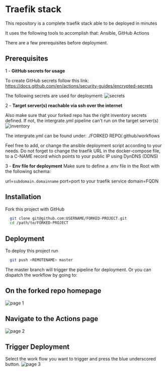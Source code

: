 
# Traefik stack

This repository is a complete traefik stack able to be deployed in minutes

It uses the following tools to accomplish that:
Ansible, 
GitHub Actions

There are a few prerequisites before deployment.

## Prerequisites

1 - **GitHub secrets for usage**

To create GitHub secrets follow this link: <https://docs.github.com/en/actions/security-guides/encrypted-secrets>

The following secrets are used for deployment:
![secrets](https://user-images.githubusercontent.com/10562868/187651966-85bd7898-1f7d-4fec-9e8e-56567171aa34.PNG)

2 - **Target server(s) reachable via ssh over the internet**

Also make sure that your forked repo has the right inventory secrets defined. 
If not, the intergrate.yml pipeline can't run on the target server(s)
![inventory](https://user-images.githubusercontent.com/10562868/187670468-34125a16-e593-4c2c-92d8-3507b310e033.PNG)

The intergrate.yml can be found under: ./FORKED REPO/.github/workflows

Feel free to add, or change the ansible deployment script according to your needs.
Do not forget to change the traefik URL in the docker-compose file, to a C-NAME record which points to your public IP using DynDNS (DDNS)

3 - **Env file for deployment**
Make sure to define a .env file in the Root with the following schema:

url=`subdomain.domainname`
port=port to your traefik service
domain=FQDN

## Installation

Fork this project with GitHub

```bash
  git clone git@github.com:USERNAME/FORKED-PROJECT.git
  cd /path/to/FORKED-PROJECT
```

## Deployment

To deploy this project run

```bash
  git push <REMOTENAME> master 
```

The master branch will trigger the pipeline for deployment. Or you can dispatch the workflow by going to:

## On the forked repo homepage
![page 1](https://user-images.githubusercontent.com/10562868/187653581-856d24f2-590b-4569-9fbc-8b3aca4d5b1c.PNG)

## Navigate to the Actions page
![page 2](https://user-images.githubusercontent.com/10562868/187653836-2e1ff70b-df94-461a-b40c-6e1eff537ccd.PNG)

## Trigger Deployment
Select the work flow you want to trigger and press the blue underscored button.
![page 3](https://user-images.githubusercontent.com/10562868/187654844-c20de884-21b2-4df1-86a6-a2a221497483.PNG)
